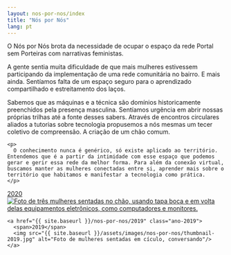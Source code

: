 ```yaml
---
layout: nos-por-nos/index
title: "Nós por Nós"
lang: pt
---
```


<div class="conteudo">
  <div class="texto">
    <p class="laranja">
      O Nós por Nós brota da necessidade de ocupar o espaço da rede Portal sem Porteiras com narrativas feministas.
    </p>
    <p class="verde-claro">
A gente sentia muita dificuldade de que mais mulheres estivessem participando da implementação de uma rede comunitária no bairro. E mais ainda. Sentíamos falta de um espaço seguro para o aprendizado compartilhado e estreitamento dos laços.
    </p>
    <p class="verde">
      Sabemos que as máquinas e a técnica são domínios historicamente preenchidos pela presença masculina. Sentíamos urgência em abrir nossas próprias trilhas até a fonte desses sabers. Através de encontros circulares aliados a tutorias sobre tecnologia propusemos a nós mesmas um tecer coletivo de compreensão. A criação de um chão comum.
    </p>

    <p>
      O conhecimento nunca é genérico, só existe aplicado ao território. Entendemos que é a partir da intimidade com esse espaço que podemos gerar e gerir essa rede da melhor forma. Para além da conexão virtual, buscamos manter as mulheres conectadas entre si, aprender mais sobre o território que habitamos e manifestar a tecnologia como prática.
    </p>
  </div>

  <div class="anos">
    <a href="{{ site.baseurl }}/nos-por-nos/2020" class="ano-2020">
      <span>2020</span>
      <img alt="Foto de três mulheres sentadas no chão, usando tapa boca e em volta delas equipamentos eletrônicos, como computadores e monitores." src="{{ site.baseurl }}/assets/images/nos-por-nos/thumbnail-2020.jpg"/>
    </a>

    <a href="{{ site.baseurl }}/nos-por-nos/2019" class="ano-2019">
      <span>2019</span>
      <img src="{{ site.baseurl }}/assets/images/nos-por-nos/thumbnail-2019.jpg" alt="Foto de mulheres sentadas em cículo, conversando"/>
    </a>
  </div>
</div>
